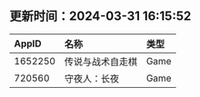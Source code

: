 ## 更新时间：2024-03-31 16:15:52
| AppID | 名称 | 类型  |
| :-------------------- | :----------------------------- | :----------- |
| 1652250 | 传说与战术自走棋| Game |
| 720560 | 守夜人：长夜| Game |
